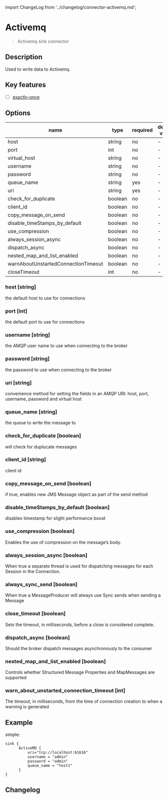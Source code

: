 import ChangeLog from '../changelog/connector-activemq.md';

# Activemq

> Activemq sink connector

## Description

Used to write data to Activemq.

## Key features

- [ ] [exactly-once](../../concept/connector-v2-features.md)

## Options

|                name                 |  type   | required | default value |
|-------------------------------------|---------|----------|---------------|
| host                                | string  | no       | -             |
| port                                | int     | no       | -             |
| virtual_host                        | string  | no       | -             |
| username                            | string  | no       | -             |
| password                            | string  | no       | -             |
| queue_name                          | string  | yes      | -             |
| uri                                 | string  | yes      | -             |
| check_for_duplicate                 | boolean | no       | -             |
| client_id                           | boolean | no       | -             |
| copy_message_on_send                | boolean | no       | -             |
| disable_timeStamps_by_default       | boolean | no       | -             |
| use_compression                     | boolean | no       | -             |
| always_session_async                | boolean | no       | -             |
| dispatch_async                      | boolean | no       | -             |
| nested_map_and_list_enabled         | boolean | no       | -             |
| warnAboutUnstartedConnectionTimeout | boolean | no       | -             |
| closeTimeout                        | int     | no       | -             |

### host [string]

the default host to use for connections

### port [int]

the default port to use for connections

### username [string]

the AMQP user name to use when connecting to the broker

### password [string]

the password to use when connecting to the broker

### uri [string]

convenience method for setting the fields in an AMQP URI: host, port, username, password and virtual host

### queue_name [string]

the queue to write the message to

### check_for_duplicate [boolean]

will check for duplucate messages

### client_id [string]

client id

### copy_message_on_send [boolean]

if true, enables new JMS Message object as part of the send method

### disable_timeStamps_by_default [boolean]

disables timestamp for slight performance boost

### use_compression [boolean]

Enables the use of compression on the message’s body.

### always_session_async [boolean]

When true a separate thread is used for dispatching messages for each Session in the Connection.

### always_sync_send [boolean]

When true a MessageProducer will always use Sync sends when sending a Message

### close_timeout [boolean]

Sets the timeout, in milliseconds, before a close is considered complete.

### dispatch_async [boolean]

Should the broker dispatch messages asynchronously to the consumer

### nested_map_and_list_enabled [boolean]

Controls whether Structured Message Properties and MapMessages are supported

### warn_about_unstarted_connection_timeout [int]

The timeout, in milliseconds, from the time of connection creation to when a warning is generated

## Example

simple:

```hocon
sink {
      ActiveMQ {
          uri="tcp://localhost:61616"
          username = "admin"
          password = "admin"
          queue_name = "test1"
      }
}
```

## Changelog

<ChangeLog />

